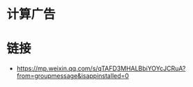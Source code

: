 # 计算广告

# 链接

- https://mp.weixin.qq.com/s/qTAFD3MHALBbiYOYcJCRuA?from=groupmessage&isappinstalled=0
